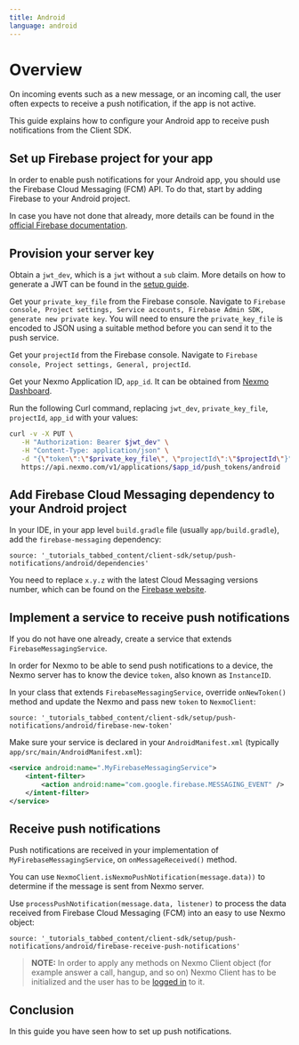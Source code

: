 ```yaml
---
title: Android
language: android
---
```


# Overview

On incoming events such as a new message, or an incoming call, the user often expects to receive a push notification, if the app is not active.

This guide explains how to configure your Android app to receive push notifications from the Client SDK.

## Set up Firebase project for your app

In order to enable push notifications for your Android app, you should use the Firebase Cloud Messaging (FCM) API. To do that, start by adding Firebase to your Android project.

In case you have not done that already, more details can be found in the [official Firebase documentation](https://firebase.google.com/docs/android/setup).

## Provision your server key

Obtain a `jwt_dev`, which is a `jwt` without a `sub` claim. More details on how to generate a JWT can be found in the [setup guide](/tutorials/client-sdk-generate-test-credentials#generate-a-user-jwt).

Get your `private_key_file` from the Firebase console. Navigate to `Firebase console, Project settings, Service accounts, Firebase Admin SDK, generate new private key`. You will need to ensure the `private_key_file` is encoded to JSON using a suitable method before you can send it to the push service.

Get your `projectId` from the Firebase console. Navigate to `Firebase console, Project settings, General, projectId`.

Get your Nexmo Application ID, `app_id`. It can be obtained from [Nexmo Dashboard](https://dashboard.nexmo.com/voice/your-applications).

Run the following Curl command, replacing `jwt_dev`, `private_key_file`, `projectId`, `app_id` with your values:

```sh
curl -v -X PUT \
   -H "Authorization: Bearer $jwt_dev" \
   -H "Content-Type: application/json" \
   -d "{\"token\":\"$private_key_file\", \"projectId\":\"$projectId\"}" \
   https://api.nexmo.com/v1/applications/$app_id/push_tokens/android  
```

## Add Firebase Cloud Messaging dependency to your Android project

In your IDE, in your app level `build.gradle` file (usually `app/build.gradle`), add the `firebase-messaging` dependency:

```tabbed_content
source: '_tutorials_tabbed_content/client-sdk/setup/push-notifications/android/dependencies'
```

You need to replace `x.y.z` with the latest Cloud Messaging versions number, which can be found on the [Firebase website](https://firebase.google.com/docs/cloud-messaging/android/client).

## Implement a service to receive push notifications

If you do not have one already, create a service that extends `FirebaseMessagingService`. 

In order for Nexmo to be able to send push notifications to a device, the Nexmo server has to know the device `token`, also known as `InstanceID`.

In your class that extends `FirebaseMessagingService`,  override `onNewToken()` method and update the Nexmo and pass new `token` to `NexmoClient`:

```tabbed_content
source: '_tutorials_tabbed_content/client-sdk/setup/push-notifications/android/firebase-new-token'
```

Make sure your service is declared in your `AndroidManifest.xml` (typically `app/src/main/AndroidManifest.xml`):

```xml
<service android:name=".MyFirebaseMessagingService">
    <intent-filter>
        <action android:name="com.google.firebase.MESSAGING_EVENT" />
    </intent-filter>
</service>
```

## Receive push notifications

Push notifications are received in your implementation of `MyFirebaseMessagingService`, on `onMessageReceived()` method.

You can use `NexmoClient.isNexmoPushNotification(message.data))` to determine if the message is sent from Nexmo server.

Use `processPushNotification(message.data, listener)` to process the data received from Firebase Cloud Messaging (FCM) into an easy to use Nexmo object:

```tabbed_content
source: '_tutorials_tabbed_content/client-sdk/setup/push-notifications/android/firebase-receive-push-notifications'
```

> **NOTE:** In order to apply any methods on Nexmo Client object (for example answer a call, hangup, and so on) Nexmo Client has to be initialized and the user has to be [logged in](/client-sdk/getting-started/add-sdk-to-your-app/android) to it.

## Conclusion

In this guide you have seen how to set up push notifications.
